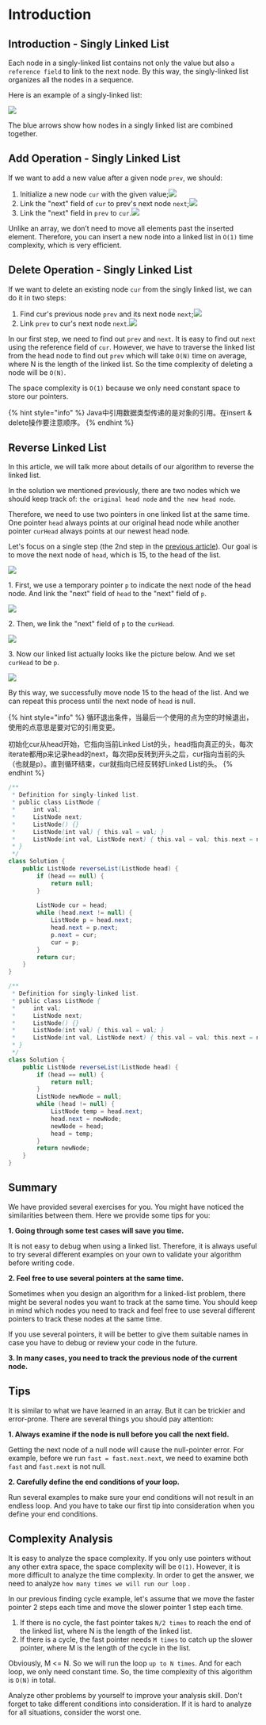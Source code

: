 # Introduction

## Introduction - Singly Linked List

Each node in a singly-linked list contains not only the value but also `a reference field` to link to the next node. By this way, the singly-linked list organizes all the nodes in a sequence.

Here is an example of a singly-linked list:

![](https://s3-lc-upload.s3.amazonaws.com/uploads/2018/04/12/screen-shot-2018-04-12-at-152754.png)

The blue arrows show how nodes in a singly linked list are combined together.

## Add Operation - Singly Linked List

If we want to add a new value after a given node `prev`, we should:&#x20;

1. Initialize a new node `cur` with the given value;![](https://s3-lc-upload.s3.amazonaws.com/uploads/2018/04/26/screen-shot-2018-04-25-at-163224.png)
2. Link the "next" field of `cur` to prev's next node `next`;![](https://s3-lc-upload.s3.amazonaws.com/uploads/2018/04/26/screen-shot-2018-04-25-at-163234.png)
3. Link the "next" field in `prev` to `cur`.![](https://s3-lc-upload.s3.amazonaws.com/uploads/2018/04/26/screen-shot-2018-04-25-at-163243.png)

Unlike an array, we don’t need to move all elements past the inserted element. Therefore, you can insert a new node into a linked list in `O(1)` time complexity, which is very efficient.

## Delete Operation - Singly Linked List

If we want to delete an existing node `cur` from the singly linked list, we can do it in two steps:

1. Find cur's previous node `prev` and its next node `next`;![](https://s3-lc-upload.s3.amazonaws.com/uploads/2018/04/27/screen-shot-2018-04-26-at-203558.png)
2. Link `prev` to cur's next node `next`.![](https://s3-lc-upload.s3.amazonaws.com/uploads/2018/04/26/screen-shot-2018-04-26-at-203640.png)

In our first step, we need to find out `prev` and `next`. It is easy to find out `next` using the reference field of `cur`. However, we have to traverse the linked list from the head node to find out `prev` which will take `O(N)` time on average, where N is the length of the linked list. So the time complexity of deleting a node will be `O(N)`.

The space complexity is `O(1)` because we only need constant space to store our pointers.

{% hint style="info" %}
Java中引用数据类型传递的是对象的引用。在insert & delete操作要注意顺序。
{% endhint %}

## Reverse Linked List

In this article, we will talk more about details of our algorithm to reverse the linked list.

In the solution we mentioned previously, there are two nodes which we should keep track of: `the original head node` and `the new head node`.

Therefore, we need to use two pointers in one linked list at the same time. One pointer `head` always points at our original head node while another pointer `curHead` always points at our newest head node.

Let's focus on a single step (the 2nd step in the [previous article](https://leetcode.com/explore/learn/card/linked-list/219/linked-list-classic-problem/1204/)). Our goal is to move the next node of `head`, which is 15, to the head of the list.

![](https://s3-lc-upload.s3.amazonaws.com/uploads/2018/04/15/screen-shot-2018-04-14-at-181603.png)

1\. First, we use a temporary pointer `p` to indicate the next node of the head node. And link the "next" field of `head` to the "next" field of `p`.

![](https://s3-lc-upload.s3.amazonaws.com/uploads/2018/04/15/screen-shot-2018-04-14-at-182107.png)

2\. Then, we link the "next" field of `p` to the `curHead`.

![](https://s3-lc-upload.s3.amazonaws.com/uploads/2018/04/14/screen-shot-2018-04-14-at-182301.png)

3\. Now our linked list actually looks like the picture below. And we set `curHead` to be `p`.

![](https://s3-lc-upload.s3.amazonaws.com/uploads/2018/04/15/screen-shot-2018-04-14-at-182507.png)

By this way, we successfully move node 15 to the head of the list. And we can repeat this process until the next node of `head` is null.

{% hint style="info" %}
循环退出条件，当最后一个使用的点为空的时候退出，使用的点意思是要对它的引用变更。

初始化cur从head开始，它指向当前Linked List的头，head指向真正的头，每次iterate都用p来记录head的next，每次把p反转到开头之后，cur指向当前的头（也就是p）。直到循环结束，cur就指向已经反转好Linked List的头。
{% endhint %}

```java
/**
 * Definition for singly-linked list.
 * public class ListNode {
 *     int val;
 *     ListNode next;
 *     ListNode() {}
 *     ListNode(int val) { this.val = val; }
 *     ListNode(int val, ListNode next) { this.val = val; this.next = next; }
 * }
 */
class Solution {
    public ListNode reverseList(ListNode head) {
        if (head == null) {
            return null;
        }
        
        ListNode cur = head;
        while (head.next != null) {
            ListNode p = head.next;
            head.next = p.next;
            p.next = cur;
            cur = p;
        }
        return cur;
    }
}
```

```java
/**
 * Definition for singly-linked list.
 * public class ListNode {
 *     int val;
 *     ListNode next;
 *     ListNode() {}
 *     ListNode(int val) { this.val = val; }
 *     ListNode(int val, ListNode next) { this.val = val; this.next = next; }
 * }
 */
class Solution {
    public ListNode reverseList(ListNode head) {
        if (head == null) {
            return null;
        }
        ListNode newNode = null;
        while (head != null) {
            ListNode temp = head.next;
            head.next = newNode;
            newNode = head;
            head = temp;
        }
        return newNode;
    }
}
```

## Summary

We have provided several exercises for you. You might have noticed the similarities between them. Here we provide some tips for you:

**1. Going through some test cases will save you time.**

It is not easy to debug when using a linked list. Therefore, it is always useful to try several different examples on your own to validate your algorithm before writing code.

**2. Feel free to use several pointers at the same time.**

Sometimes when you design an algorithm for a linked-list problem, there might be several nodes you want to track at the same time. You should keep in mind which nodes you need to track and feel free to use several different pointers to track these nodes at the same time.

If you use several pointers, it will be better to give them suitable names in case you have to debug or review your code in the future.

**3. In many cases, you need to track the previous node of the current node.**

## **Tips**

It is similar to what we have learned in an array. But it can be trickier and error-prone. There are several things you should pay attention:

**1. Always examine if the node is null before you call the next field.**

Getting the next node of a null node will cause the null-pointer error. For example, before we run `fast = fast.next.next`, we need to examine both `fast` and `fast.next` is not null.

**2. Carefully define the end conditions of your loop.**

Run several examples to make sure your end conditions will not result in an endless loop. And you have to take our first tip into consideration when you define your end conditions.

## Complexity Analysis

It is easy to analyze the space complexity. If you only use pointers without any other extra space, the space complexity will be `O(1)`. However, it is more difficult to analyze the time complexity. In order to get the answer, we need to analyze `how many times we will run our loop` .

In our previous finding cycle example, let's assume that we move the faster pointer 2 steps each time and move the slower pointer 1 step each time.

1. If there is no cycle, the fast pointer takes `N/2 times` to reach the end of the linked list, where N is the length of the linked list.
2. If there is a cycle, the fast pointer needs `M times` to catch up the slower pointer, where M is the length of the cycle in the list.

Obviously, M <= N. So we will run the loop `up to N times`. And for each loop, we only need constant time. So, the time complexity of this algorithm is `O(N)` in total.

Analyze other problems by yourself to improve your analysis skill. Don't forget to take different conditions into consideration. If it is hard to analyze for all situations, consider the worst one.
